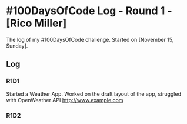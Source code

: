 # #100DaysOfCode Log - Round 1 - [Rico Miller]

The log of my #100DaysOfCode challenge. Started on [November 15, Sunday].

## Log

### R1D1 
Started a Weather App. Worked on the draft layout of the app, struggled with OpenWeather API http://www.example.com

### R1D2
